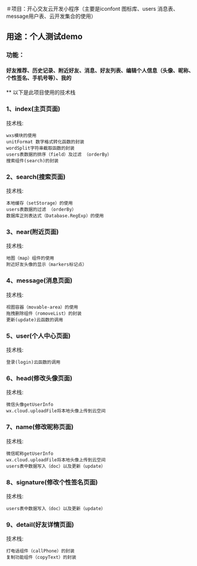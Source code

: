 ＃项目：开心交友云开发小程序（主要是iconfont 图标库、users 消息表、message用户表、云开发集合的使用）

## 用途：个人测试demo

### 功能：

#### 好友推荐、历史记录、附近好友、消息、好友列表、编辑个人信息（头像、昵称、个性签名、手机号等）、我的

** 以下是此项目使用的技术栈

### 1、index(主页页面)

技术栈: 

 ```vue 
wxs模块的使用
unitFormat 数字格式转化函数的封装
wordSplit字符串截取函数的封装
users表数据的排序（field）及过滤 （orderBy）
搜索组件(search)的封装
 ```

### 2、search(搜索页面)

技术栈: 

```vue
本地缓存（setStorage）的使用
users表数据的过滤 （orderBy）
数据库正则表达式（Database.RegExp）的使用
```

### 3、near(附近页面)

技术栈: 

```vue
地图（map）组件的使用
附近好友头像的显示（markers标记点）
```

### 4、message(消息页面)

技术栈: 

```vue
视图容器（movable-area）的使用
拖拽删除组件（romoveList）的封装
更新(update)云函数的调用
```

### 5、user(个人中心页面)

技术栈: 

```vue
登录(login)云函数的调用
```

### 6、head(修改头像页面)

技术栈: 

```vue
微信头像getUserInfo
wx.cloud.uploadFile将本地头像上传到云空间

```

### 7、name(修改昵称页面)

技术栈:

```vue
微信昵称getUserInfo
wx.cloud.uploadFile将本地头像上传到云空间
users表中数据写入（doc）以及更新（update）

```

### 8、signature(修改个性签名页面)

技术栈:

```vue
users表中数据写入（doc）以及更新（update）
```

### 9、detail(好友详情页面)

技术栈:

```vue
打电话组件（callPhone）的封装
复制功能组件（copyText）的封装
```

